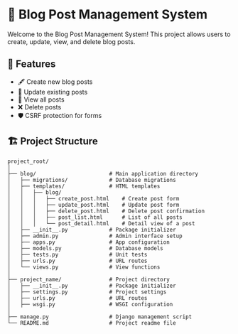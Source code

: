 # 📝 Blog Post Management System

Welcome to the Blog Post Management System! This project allows users to create, update, view, and delete blog posts.

## 🚀 Features

- 🖋️ Create new blog posts
- 📝 Update existing posts
- 👀 View all posts
- ❌ Delete posts
- 🛡️ CSRF protection for forms

## 🏗️ Project Structure

```plaintext
project_root/
│
├── blog/                       # Main application directory
│   ├── migrations/             # Database migrations
│   ├── templates/              # HTML templates
│   │   ├── blog/
│   │   │   ├── create_post.html    # Create post form
│   │   │   ├── update_post.html    # Update post form
│   │   │   ├── delete_post.html    # Delete post confirmation
│   │   │   ├── post_list.html      # List of all posts
│   │   │   └── post_detail.html    # Detail view of a post
│   ├── __init__.py             # Package initializer
│   ├── admin.py                # Admin interface setup
│   ├── apps.py                 # App configuration
│   ├── models.py               # Database models
│   ├── tests.py                # Unit tests
│   ├── urls.py                 # URL routes
│   └── views.py                # View functions
│
├── project_name/               # Project directory
│   ├── __init__.py             # Package initializer
│   ├── settings.py             # Project settings
│   ├── urls.py                 # URL routes
│   ├── wsgi.py                 # WSGI configuration
│
├── manage.py                   # Django management script
└── README.md                   # Project readme file
```
